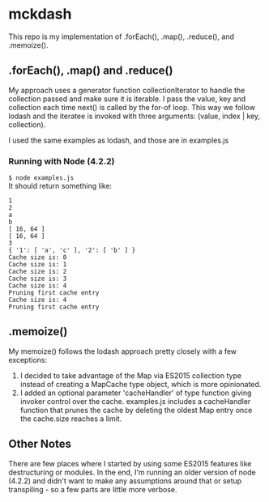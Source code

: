 # mckdash
This repo is my implementation of .forEach(), .map(), .reduce(), and .memoize().

## .forEach(), .map() and .reduce()
My approach uses a generator function collectionIterator to handle the collection passed and make sure it is iterable. I pass the value, key and collection each time next() is called by the for-of loop. This way we follow lodash and the iteratee is invoked with three arguments: (value, index | key, collection).

I used the same examples as lodash, and those are in examples.js

### Running with Node (4.2.2)
`$ node examples.js`  
It should return something like:  
```
1  
2  
a
b  
[ 16, 64 ]
[ 16, 64 ]
3  
{ '1': [ 'a', 'c' ], '2': [ 'b' ] }
Cache size is: 0
Cache size is: 1  
Cache size is: 2  
Cache size is: 3  
Cache size is: 4  
Pruning first cache entry
Cache size is: 4
Pruning first cache entry
```

## .memoize()

My memoize() follows the lodash approach pretty closely with a few exceptions:  
1. I decided to take advantage of the Map via ES2015 collection type instead of creating a MapCache type object, which is more opinionated.  
2. I added an optional parameter 'cacheHandler' of type function giving invoker control over the cache. examples.js includes a cacheHandler function that prunes the cache by deleting the oldest Map entry once the cache.size reaches a limit.

## Other Notes
There are few places where I started by using some ES2015 features like destructuring or modules. In the end, I'm running an older version of node (4.2.2) and didn't want to make any assumptions around that or setup transpiling - so a few parts are little more verbose. 